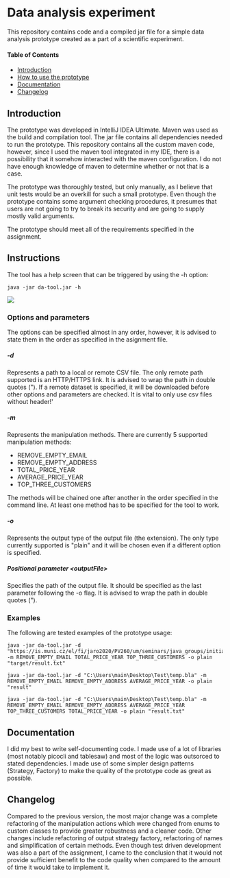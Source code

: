 # **Data analysis experiment**

This repository contains code and a compiled jar file for a simple data analysis prototype created as a part of a scientific experiment.

#### Table of Contents

- [Introduction](#introduction)
- [How to use the prototype](#instructions)
- [Documentation](#documentation)
- [Changelog](#changelog)

## Introduction

The prototype was developed in IntelliJ IDEA Ultimate. Maven was used as the build and compilation tool. The jar file contains all dependencies needed to run the prototype. This repository contains all the custom maven code, however, since I used the maven tool integrated in my IDE, there is a possibility that it somehow interacted with the maven configuration. I do not have enough knowledge of maven to determine whether or not that is a case.

The prototype was thoroughly tested, but only manually, as I believe that unit tests would be an overkill for such a small prototype. Even though the prototype contains some argument checking procedures, it presumes that users are not going to try to break its security and are going to supply mostly valid arguments.

The prototype should meet all of the requirements specified in the assignment.

## Instructions

The tool has a help screen that can be triggered by using the -h option:
```
java -jar da-tool.jar -h
```
![](https://ctrlv.cz/shots/2020/08/27/2QxV.png)

### Options and parameters

The options can be specified almost in any order, however, it is advised to state them in the order as specified in the asignment file.

##### -d

Represents a path to a local or remote CSV file. The only remote path supported is an HTTP/HTTPS link. It is advised to wrap the path in double quotes ("). If a remote dataset is specified, it will be downloaded before other options and parameters are checked. It is vital to only use csv files without header!'

##### -m

Represents the manipulation methods. There are currently 5 supported manipulation methods:
- REMOVE_EMPTY_EMAIL
- REMOVE_EMPTY_ADDRESS 
- TOTAL_PRICE_YEAR 
- AVERAGE_PRICE_YEAR 
- TOP_THREE_CUSTOMERS

The methods will be chained one after another in the order specified in the command line. At least one method has to be specified for the tool to work.

##### -o

Represents the output type of the output file (the extension). The only type currently supported is "plain" and it will be chosen even if a different option is specified.

##### Positional parameter \<outputFile\>

Specifies the path of the output file. It should be specified as the last parameter following the -o flag. It is advised to wrap the path in double quotes (").

### Examples

The following are tested examples of the prototype usage:

```
java -jar da-tool.jar -d "https://is.muni.cz/el/fi/jaro2020/PV260/um/seminars/java_groups/initial_assignment/orders_data.csv" -m REMOVE_EMPTY_EMAIL TOTAL_PRICE_YEAR TOP_THREE_CUSTOMERS -o plain "target/result.txt"
```
```
java -jar da-tool.jar -d "C:\Users\main\Desktop\Test\temp.bla" -m REMOVE_EMPTY_EMAIL REMOVE_EMPTY_ADDRESS AVERAGE_PRICE_YEAR -o plain "result"
```
```
java -jar da-tool.jar -d "C:\Users\main\Desktop\Test\temp.bla" -m REMOVE_EMPTY_EMAIL REMOVE_EMPTY_ADDRESS AVERAGE_PRICE_YEAR TOP_THREE_CUSTOMERS TOTAL_PRICE_YEAR -o plain "result.txt"
```

## Documentation

I did my best to write self-documenting code. I made use of a lot of libraries (most notably picocli and tablesaw) and most of the logic was outsorced to stated dependencies. I made use of some simpler design patterns (Strategy, Factory) to make the quality of the prototype code as great as possible.

## Changelog

Compared to the previous version, the most major change was a complete refactoring of the manipulation actions which were changed from enums to custom classes to provide greater robustness and a cleaner code. Other changes include refactoring of output strategy factory, refactoring of names and simplification of certain methods. Even though test driven development was also a part of the assignment, I came to the conclusion that it would not provide sufficient benefit to the code quality when compared to the amount of time it would take to implement it.